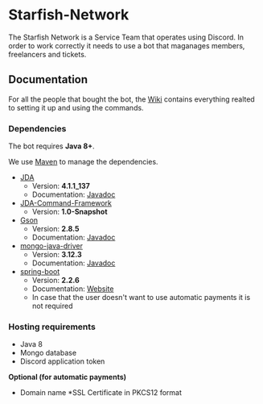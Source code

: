 # Starfish-Network

The Starfish Network is a Service Team that operates using Discord. In order to work correctly it needs to use a bot that maganages members, freelancers and tickets.

## Documentation

For all the people that bought the bot, the [Wiki](https://github.com/xChevy/Starfish-Network/wiki) contains everything realted to setting it up and using the commands.

### Dependencies

The bot requires **Java 8+**.

We use [Maven](https://maven.apache.org/) to manage the dependencies.

* [JDA](https://github.com/DV8FromTheWorld/JDA)
  * Version: **4.1.1_137**
  * Documentation: [Javadoc](https://ci.dv8tion.net/job/JDA/javadoc/)
* [JDA-Command-Framework](https://github.com/xChevy/JDA-Command-Framework) 
  * Version: **1.0-Snapshot**
* [Gson](https://github.com/google/gson)  
  * Version: **2.8.5**
  * Documentation: [Javadoc](https://www.javadoc.io/doc/com.google.code.gson/gson)
* [mongo-java-driver](https://github.com/mongodb/mongo-java-driver)
  * Version: **3.12.3**
  * Documentation: [Javadoc](https://mongodb.github.io/mongo-java-driver/3.12/javadoc/)
* [spring-boot](https://github.com/spring-projects/spring-boot)
  * Version: **2.2.6**
  * Documentation: [Website](https://spring.io/projects/spring-boot)
  * In case that the user doesn't want to use automatic payments it is not required
  
### Hosting requirements

* Java 8
* Mongo database
* Discord application token

**Optional (for automatic payments)**

* Domain name
*SSL Certificate in PKCS12 format
